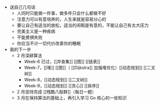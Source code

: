 - 送自己几句话
	- 人同时只能做一件事，做多件只会什么都做不好
	- 注意力可以有意培养的，人生来就是容易分心的
	- 要让自己有适当的放松，适当的闲暇是有意的，不能让自己有太大压力
	- 完美主义是一种疾病
	- 不能畏惧失败
	- 你应当不计一切代价改善你的睡眠
- 我的下一步
	- 2 月深耕算法
		- Week-6 已过，[[并查集]] [[图]] [[链表]]
		- Week-7，[[堆]] [[图]]（ [[Dijkstra]] 加强堆优化）[[动态规划]] [[二叉树]]
		- Week-8，[[动态规划]] [[二叉树]]
		- Week-9，[[动态规划]] [[贪心]] [[排序]]
	- 2 月坚持完成 [[残酷八股群]]（每日一题）
	- 3 月在保持算法的基础上，再引入学习 Go 核心的一些知识